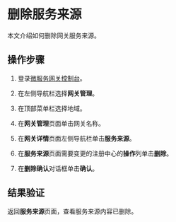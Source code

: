 # 删除服务来源

本文介绍如何删除网关服务来源。

## 操作步骤

1.  登录[微服务网关控制台](https://microgw.console.aliyun.com/)。

2.  在左侧导航栏选择**网关管理**。

3.  在顶部菜单栏选择地域。

4.  在**网关管理**页面单击网关名称。

5.  在**网关详情**页面左侧导航栏单击**服务来源**。

6.  在**服务来源**页面需要变更的注册中心的**操作**列单击**删除**。

7.  在**删除确认**对话框单击**确认**。


## 结果验证

返回**服务来源**页面，查看服务来源内容已删除。

